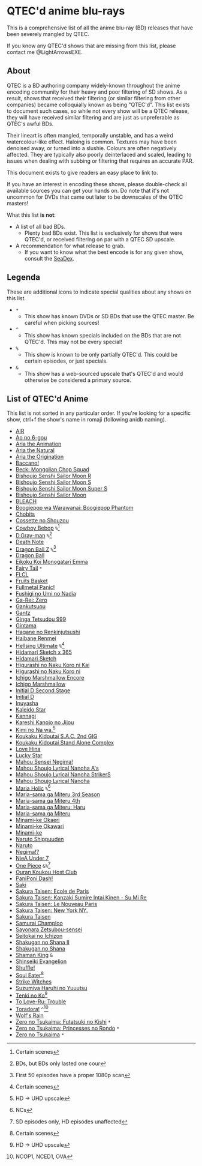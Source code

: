 # QTEC'd anime blu-rays

This is a comprehensive list of all the anime blu-ray (BD) releases that have been severely mangled by QTEC.

If you know any QTEC'd shows that are missing from this list, please contact me @LightArrowsEXE.

## About

QTEC is a BD authoring company widely-known throughout the anime encoding community for their heavy and poor filtering of SD shows.
As a result, shows that received their filtering (or similar filtering from other companies) became colloquially known as being "QTEC'd".
This list exists to document such cases, so while not every show will be a QTEC release, they will have received similar filtering and are just as unpreferable as QTEC's awful BDs.

Their lineart is often mangled, temporally unstable, and has a weird watercolour-like effect. Haloing is common.
Textures may have been denoised away, or turned into a slushie. Colours are often negatively affected.
They are typically also poorly deinterlaced and scaled, leading to issues when dealing with subbing or filtering that requires an accurate PAR.

This document exists to give readers an easy place to link to.

If you have an interest in encoding these shows, please double-check all available sources you can get your hands on.
Do note that it's not uncommon for DVDs that came out later to be downscales of the QTEC masters!

What this list **is not**:

* A list of all bad BDs.
  * Plenty bad BDs exist. This list is exclusively for shows that were QTEC'd, or received filtering on par with a QTEC SD upscale.
* A recommendation for what release to grab.
  * If you want to know what the best encode is for any given show, consult the [SeaDex](https://sneedex.moe/).

## Legenda

These are additional icons to indicate special qualities about any shows on this list.

* `*`
  * This show has known DVDs or SD BDs that use the QTEC master. Be careful when picking sources!
* `^`
  * This show has known specials included on the BDs that are not QTEC'd. This may not be every special!
* `%`
  * This show is known to be only partially QTEC'd. This could be certain episodes, or just specials.
* `&`
  * This show has a web-sourced upscale that's QTEC'd and would otherwise be considered a primary source.


## List of QTEC'd Anime

This list is not sorted in any particular order. If you're looking for a specific show, ctrl+f the show's name in romaji (following anidb naming).

* [AIR](https://anidb.net/anime/2002)
* [Ao no 6-gou](https://anidb.net/anime/361)
* [Aria the Animation](https://anidb.net/anime/2659)
* [Aria the Natural](https://anidb.net/anime/4243)
* [Aria the Origination](https://anidb.net/anime/5424)
* [Baccano!](https://anidb.net/anime/4897)
* [Beck: Mongolian Chop Squad](https://anidb.net/anime/2320)
* [Bishoujo Senshi Sailor Moon R](https://anidb.net/anime/2539)
* [Bishoujo Senshi Sailor Moon S](https://anidb.net/anime/2538)
* [Bishoujo Senshi Sailor Moon Super S](https://anidb.net/anime/2540)
* [Bishoujo Senshi Sailor Moon](https://anidb.net/anime/235)
* [BLEACH](https://anidb.net/anime/2369)
* [Boogiepop wa Warawanai: Boogiepop Phantom](https://anidb.net/anime/179)
* [Chobits](https://anidb.net/anime/12)
* [Cossette no Shouzou](https://anidb.net/anime/1266)
* [Cowboy Bebop](https://anidb.net/anime/23) `%`[^4]
* [D.Gray-man](https://anidb.net/anime/4549) `%`[^3]
* [Death Note](https://anidb.net/anime/4563)
* [Dragon Ball Z](https://anidb.net/anime/1530) `%`[^6]
* [Dragon Ball](https://anidb.net/anime/231)
* [Eikoku Koi Monogatari Emma](https://anidb.net/anime/2695)
* [Fairy Tail](https://anidb.net/anime/6662) `*`
* [FLCL](https://anidb.net/anime/117)
* [Fruits Basket](https://anidb.net/anime/34)
* [Fullmetal Panic!](https://anidb.net/anime/17)
* [Fushigi no Umi no Nadia](https://anidb.net/anime/40)
* [Ga-Rei: Zero](https://anidb.net/anime/6113)
* [Gankutsuou](https://anidb.net/anime/1868)
* [Gantz](https://anidb.net/anime/2400)
* [Ginga Tetsudou 999](https://anidb.net/anime/484)
* [Gintama](https://anidb.net/anime/3468)
* [Hagane no Renkinjutsushi](https://anidb.net/anime/979)
* [Haibane Renmei](https://anidb.net/anime/271)
* [Hellsing Ultimate](https://anidb.net/anime/3296) `%`[^4]
* [Hidamari Sketch x 365](https://anidb.net/anime/5571)
* [Hidamari Sketch](https://anidb.net/anime/4743)
* [Higurashi no Naku Koro ni Kai](https://anidb.net/anime/4894)
* [Higurashi no Naku Koro ni](https://anidb.net/anime/3574)
* [Ichigo Marshmallow Encore](https://anidb.net/anime/6212)
* [Ichigo Marshmallow](https://anidb.net/anime/2787)
* [Initial D Second Stage](https://anidb.net/anime/145)
* [Initial D](https://anidb.net/anime/135)
* [Inuyasha](https://anidb.net/anime/144)
* [Kaleido Star](https://anidb.net/anime/635)
* [Kannagi](https://anidb.net/anime/5720)
* [Kareshi Kanojo no Jijou](https://anidb.net/anime/199)
* [Kimi no Na wa.](https://anidb.net/anime/11829)[^7]
* [Koukaku Kidoutai S.A.C. 2nd GIG](https://anidb.net/anime/1176)
* [Koukaku Kidoutai Stand Alone Complex](https://anidb.net/anime/247)
* [Love Hina](https://anidb.net/anime/35)
* [Lucky Star](https://anidb.net/anime/4777)
* [Mahou Sensei Negima!](https://anidb.net/anime/2605)
* [Mahou Shoujo Lyrical Nanoha A's](https://anidb.net/anime/3440)
* [Mahou Shoujo Lyrical Nanoha StrikerS](https://anidb.net/anime/4688)
* [Mahou Shoujo Lyrical Nanoha](https://anidb.net/anime/2430)
* [Maria Holic](https://anidb.net/anime/6087) `%`[^2]
* [Maria-sama ga Miteru 3rd Season](https://anidb.net/anime/4138)
* [Maria-sama ga Miteru 4th](https://anidb.net/anime/5694)
* [Maria-sama ga Miteru: Haru](https://anidb.net/anime/2025)
* [Maria-sama ga Miteru](https://anidb.net/anime/1297)
* [Minami-ke Okaeri](https://anidb.net/anime/6219)
* [Minami-ke Okawari](https://anidb.net/anime/5510)
* [Minami-ke](https://anidb.net/anime/4309)
* [Naruto Shippuuden](https://anidb.net/anime/4880)
* [Naruto](https://anidb.net/anime/239)
* [Negima!?](https://anidb.net/anime/4565)
* [NieA Under 7](https://anidb.net/anime/46)
* [One Piece](https://anidb.net/anime/69) `&%`[^5]
* [Ouran Koukou Host Club](https://anidb.net/anime/4148)
* [PaniPoni Dash!](https://anidb.net/anime/3298)
* [Saki](https://anidb.net/anime/6246)
* [Sakura Taisen: Ecole de Paris](https://anidb.net/anime/628)
* [Sakura Taisen: Kanzaki Sumire Intai Kinen - Su Mi Re](https://anidb.net/anime/1028)
* [Sakura Taisen: Le Nouveau Paris](https://anidb.net/anime/2407)
* [Sakura Taisen: New York NY.](https://anidb.net/anime/4976)
* [Sakura Taisen](https://anidb.net/anime/400)
* [Samurai Champloo](https://anidb.net/anime/1543)
* [Sayonara Zetsubou-sensei](https://anidb.net/anime/5083)
* [Seitokai no Ichizon](https://anidb.net/anime/6556)
* [Shakugan no Shana II](https://anidb.net/anime/5145)
* [Shakugan no Shana](https://anidb.net/anime/3408)
* [Shaman King](https://anidb.net/anime/92) `&`
* [Shinseiki Evangelion](https://anidb.net/anime/22)
* [Shuffle!](https://anidb.net/anime/2844)
* [Soul Eater](https://anidb.net/anime/5610)[^4]
* [Strike Witches](https://anidb.net/anime/5970)
* [Suzumiya Haruhi no Yuuutsu](https://anidb.net/anime/3651)
* [Tenki no Ko](https://anidb.net/anime/14534)[^7]
* [To Love-Ru: Trouble](https://anidb.net/anime/5625)
* [Toradora!](https://anidb.net/anime/5909) `^`[^1]
* [Wolf's Rain](https://anidb.net/anime/449)
* [Zero no Tsukaima: Futatsuki no Kishi](https://anidb.net/anime/4915) `*`
* [Zero no Tsukaima: Princesses no Rondo](https://anidb.net/anime/5635) `*`
* [Zero no Tsukaima](https://anidb.net/anime/4146) `*`

[^1]: NCOP1, NCED1, OVA
[^2]: NCs
[^3]: BDs, but BDs only lasted one cour
[^4]: Certain scenes
[^5]: SD episodes only, HD episodes unaffected
[^6]: First 50 episodes have a proper 1080p scan
[^7]: HD -> UHD upscale
